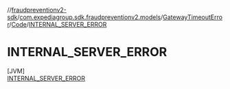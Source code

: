 //[fraudpreventionv2-sdk](../../../../../index.md)/[com.expediagroup.sdk.fraudpreventionv2.models](../../../index.md)/[GatewayTimeoutError](../../index.md)/[Code](../index.md)/[INTERNAL_SERVER_ERROR](index.md)

# INTERNAL_SERVER_ERROR

[JVM]\
[INTERNAL_SERVER_ERROR](index.md)
